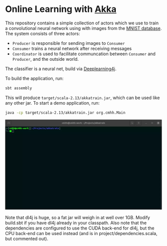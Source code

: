 # Online Learning with [Akka](https://akka.io/)

This repository contains a simple collection of actors which we use to train a convolutional neural network using with images from the [MNIST database](http://yann.lecun.com/exdb/mnist/).  The system consists of three actors:

* `Producer` is responsible for sending images to `Consumer`
* `Consumer` trains a neural network after receiving messages
* `Coordinator` is used to facilitate communcation between `Consumer` and `Producer`, and the outside world.

The classifier is a neural net, build via [Deeplearning4j](https://deeplearning4j.org/).

To build the application, run:

```bash
sbt assembly
```

This will produce `target/scala-2.13/akkatrain.jar`, which can be used like any other jar.  To start a demo application, run:

```bash
java -cp target/scala-2.13/akkatrain.jar org.cmhh.Main
```

![](img/akkatrain01.webp)

Note that dl4j is huge, so a fat jar will weigh in at well over 1GB. Modify build.sbt if you have dl4j already in your classpath. Also note that the dependencies are configured to use the CUDA back-end for dl4j, but the CPU back-end can be used instead (and is in project/dependencies.scala, but commented out).  